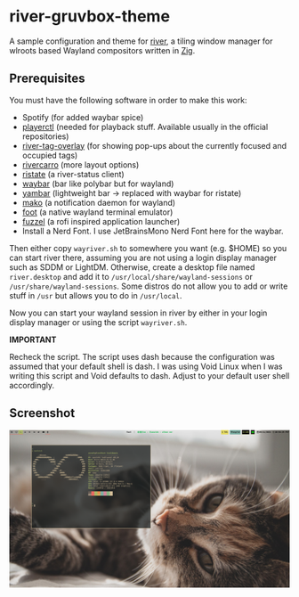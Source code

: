 # river-gruvbox-theme

A sample configuration and theme for [river](https://github.com/ifreund/river), a tiling window manager for wlroots based Wayland compositors written in [Zig](https://github.com/ziglang/zig/).


## Prerequisites

You must have the following software in order to make this work:

- Spotify (for added waybar spice)
- [playerctl](https://github.com/altdesktop/playerctl) (needed for playback stuff. Available usually in the official repositories)
- [river-tag-overlay](https://git.sr.ht/~leon_plickat/river-tag-overlay) (for showing pop-ups about the currently focused and occupied tags)
- [rivercarro](https://git.sr.ht/~novakane/rivercarro) (more layout options)
- [ristate](https://gitlab.com/snakedye/ristate) (a river-status client)
- [waybar](https://github.com/Alexays/Waybar) (bar like polybar but for wayland)
- [yambar](https://codeberg.org/dnkl/yambar) (lightweight bar -> replaced with waybar for ristate)
- [mako](https://github.com/emersion/mako) (a notification daemon for wayland)
- [foot](https://codeberg.org/dnkl/foot) (a native wayland terminal emulator)
- [fuzzel](https://codeberg.org/dnkl/fuzzel) (a rofi inspired application launcher)
- Install a Nerd Font. I use JetBrainsMono Nerd Font here for the waybar.

Then either copy `wayriver.sh` to somewhere you want (e.g. $HOME) so you can start river there, assuming you are not using a login display manager such as SDDM or LightDM.
Otherwise, create a desktop file named `river.desktop` and add it to `/usr/local/share/wayland-sessions` or `/usr/share/wayland-sessions`. Some distros do not allow you to add or write stuff in `/usr` but allows you to do in `/usr/local`.

Now you can start your wayland session in river by either in your login display manager or using the script `wayriver.sh`.

**IMPORTANT**

Recheck the script. The script uses dash because the configuration was assumed that your default shell is dash. I was using Void Linux when I was writing this script and Void defaults to dash. Adjust to your default user shell accordingly.

## Screenshot

![Image](https://github.com/uncomfyhalomacro/river-gruvbox-theme/blob/main/screenshots/catto.png)

